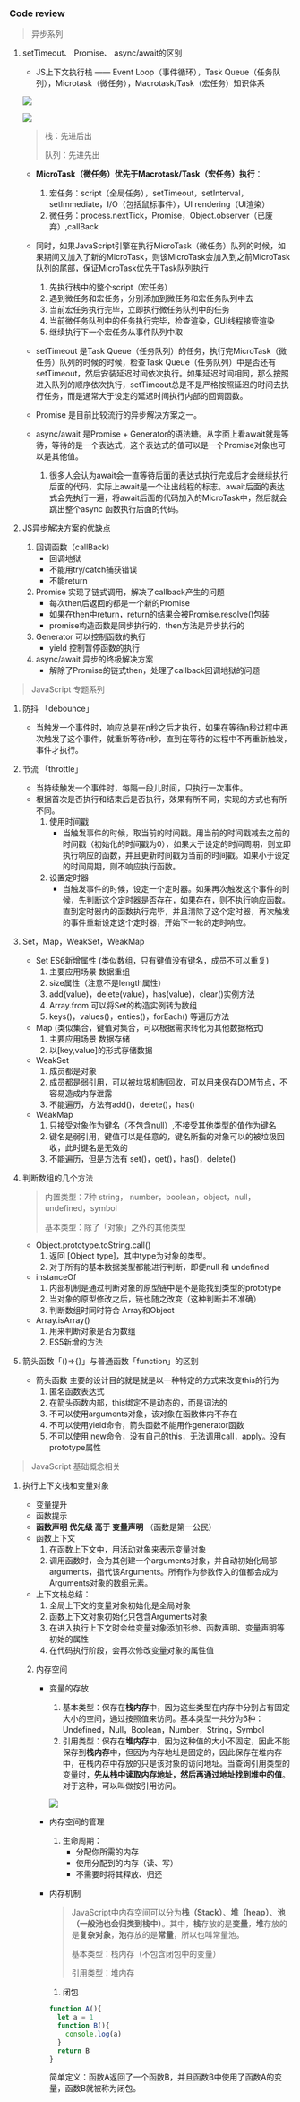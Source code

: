### Code review

> 异步系列

1. setTimeout、 Promise、 async/await的区别

   - JS上下文执行栈 —— Event Loop（事件循环），Task Queue（任务队列），Microtask（微任务），Macrotask/Task（宏任务）知识体系

   ![](https://user-gold-cdn.xitu.io/2019/7/2/16bb15648a210761?imageslim)

   

   ![](https://user-gold-cdn.xitu.io/2020/2/27/170847d202084604?imageslim)

   > 栈：先进后出
   >
   > 队列：先进先出

   

   - **MicroTask（微任务）优先于Macrotask/Task（宏任务）执行**：

     1. 宏任务：script（全局任务），setTimeout，setInterval，setImmediate，I/O（包括鼠标事件），UI rendering（UI渲染）
     2. 微任务：process.nextTick，Promise，Object.observer（已废弃）,callBack

   - 同时，如果JavaScript引擎在执行MicroTask（微任务）队列的时候，如果期间又加入了新的MicroTask，则该MicroTask会加入到之前MicroTask队列的尾部，保证MicroTask优先于Task队列执行

     1. 先执行栈中的整个script（宏任务）
     2. 遇到微任务和宏任务，分别添加到微任务和宏任务队列中去
     3. 当前宏任务执行完毕，立即执行微任务队列中的任务
     4. 当前微任务队列中的任务执行完毕，检查渲染，GUI线程接管渲染
     5. 继续执行下一个宏任务从事件队列中取

   - setTimeout 是Task Queue（任务队列）的任务，执行完MicroTask（微任务）队列的时候的时候，检查Task Queue（任务队列）中是否还有setTimeout，然后安装延迟时间依次执行。如果延迟时间相同，那么按照进入队列的顺序依次执行，setTimeout总是不是严格按照延迟的时间去执行任务，而是通常大于设定的延迟时间执行内部的回调函数。

   - Promise 是目前比较流行的异步解决方案之一。

   - async/await 是Promise + Generator的语法糖。从字面上看await就是等待，等待的是一个表达式，这个表达式的值可以是一个Promise对象也可以是其他值。

     1. 很多人会认为await会一直等待后面的表达式执行完成后才会继续执行后面的代码，实际上await是一个让出线程的标志。await后面的表达式会先执行一遍，将await后面的代码加入的MicroTask中，然后就会跳出整个async 函数执行后面的代码。

     

     



2. JS异步解决方案的优缺点
   1. 回调函数（callBack）
      - 回调地狱
      - 不能用try/catch捕获错误
      - 不能return
   2. Promise 实现了链式调用，解决了callback产生的问题
      - 每次then后返回的都是一个新的Promise
      - 如果在then中return，return的结果会被Promise.resolve()包装
      - promise构造函数是同步执行的，then方法是异步执行的
   3. Generator 可以控制函数的执行
      - yield 控制暂停函数的执行
   4. async/await 异步的终极解决方案
      - 解除了Promise的链式then，处理了callback回调地狱的问题



> JavaScript 专题系列

1. 防抖 「debounce」

   - 当触发一个事件时，响应总是在n秒之后才执行，如果在等待n秒过程中再次触发了这个事件，就重新等待n秒，直到在等待的过程中不再重新触发，事件才执行。

2. 节流 「throttle」

   - 当持续触发一个事件时，每隔一段儿时间，只执行一次事件。
   - 根据首次是否执行和结束后是否执行，效果有所不同，实现的方式也有所不同。
     1. 使用时间戳
        - 当触发事件的时候，取当前的时间戳。用当前的时间戳减去之前的时间戳（初始化的时间戳为0），如果大于设定的时间周期，则立即执行响应的函数，并且更新时间戳为当前的时间戳。如果小于设定的时间周期，则不响应执行函数。
     2. 设置定时器
        - 当触发事件的时候，设定一个定时器。如果再次触发这个事件的时候，先判断这个定时器是否存在，如果存在，则不执行响应函数。直到定时器内的函数执行完毕，并且清除了这个定时器，再次触发的事件重新设定这个定时器，开始下一轮的定时响应。

3. Set，Map，WeakSet，WeakMap

   - Set ES6新增属性 (类似数组，只有键值没有键名，成员不可以重复)
     1. 主要应用场景 数据重组
     2. size属性（注意不是length属性）
     3. add(value)，delete(value)，has(value)，clear()实例方法
     4. Array.from 可以将Set的构造实例转为数组
     5. keys()，values()，enties()，forEach() 等遍历方法
   - Map (类似集合，键值对集合，可以根据需求转化为其他数据格式)
     1. 主要应用场景 数据存储
     2. 以[key,value]的形式存储数据
   - WeakSet
     1. 成员都是对象
     2. 成员都是弱引用，可以被垃圾机制回收，可以用来保存DOM节点，不容易造成内存泄露
     3. 不能遍历，方法有add()，delete()，has()
   - WeakMap
     1. 只接受对象作为键名（不包含null）,不接受其他类型的值作为键名
     2. 键名是弱引用，键值可以是任意的，键名所指的对象可以的被垃圾回收，此时键名是无效的
     3. 不能遍历，但是方法有 set()，get()，has()，delete()

4. 判断数组的几个方法

   > 内置类型：7种 string， number，boolean，object，null，undefined，symbol
   >
   > 基本类型：除了「对象」之外的其他类型

   - Object.prototype.toString.call() 
     1. 返回 [Object type]，其中type为对象的类型。
     2. 对于所有的基本数据类型都能进行判断，即便null 和 undefined
   - instanceOf
     1. 内部机制是通过判断对象的原型链中是不是能找到类型的prototype
     2. 当对象的原型修改之后，链也随之改变（这种判断并不准确）
     3. 判断数组时同时符合 Array和Object
   - Array.isArray()
     1. 用来判断对象是否为数组
     2. ES5新增的方法

5. 箭头函数「()=>{}」与普通函数「function」的区别

   - 箭头函数 主要的设计目的就是就是以一种特定的方式来改变this的行为
     1. 匿名函数表达式
     2. 在箭头函数内部，this绑定不是动态的，而是词法的
     3. 不可以使用arguments对象，该对象在函数体内不存在
     4. 不可以使用yield命令，箭头函数不能用作generator函数
     5. 不可以使用 new命令，没有自己的this，无法调用call，apply。没有prototype属性



> JavaScript 基础概念相关

1. 执行上下文栈和变量对象

   - 变量提升
   - 函数提示
   - **函数声明 优先级 高于 变量声明** （函数是第一公民）
   - 函数上下文
     1. 在函数上下文中，用活动对象来表示变量对象
     2. 调用函数时，会为其创建一个arguments对象，并自动初始化局部arguments，指代该Arguments。所有作为参数传入的值都会成为Arguments对象的数组元素。
   - 上下文栈总结：
     1. 全局上下文的变量对象初始化是全局对象
     2. 函数上下文对象初始化只包含Arguments对象
     3. 在进入执行上下文时会给变量对象添加形参、函数声明、变量声明等初始的属性
     4. 在代码执行阶段，会再次修改变量对象的属性值

   

   2. 内存空间

      - 变量的存放

        1. 基本类型：保存在**栈内存**中，因为这些类型在内存中分别占有固定大小的空间，通过按照值来访问。基本类型一共分为6种：Undefined，Null，Boolean，Number，String，Symbol
        2. 引用类型：保存在**堆内存**中，因为这种值的大小不固定，因此不能保存到**栈内存**中，但因为内存地址是固定的，因此保存在堆内存中，在栈内存中存放的只是该对象的访问地址。当查询引用类型的变量时，**先从栈中读取内存地址，然后再通过地址找到堆中的值**。对于这种，可以叫做按引用访问。

        ![](http://resource.muyiy.cn/image/2019-07-24-060214.png)

      - 内存空间的管理

        1. 生命周期：
           - 分配你所需的内存
           - 使用分配到的内存（读、写）
           - 不需要时将其释放、归还

      - 内存机制

        > JavaScript中内存空间可以分为**栈（Stack）**、**堆（heap）**、**池（一般池也会归类到栈中）**。其中，**栈**存放的是**变量**，**堆**存放的是**复杂对象**，**池**存放的是**常量**，所以也叫常量池。
        >
        > 基本类型：栈内存（不包含闭包中的变量）
        >
        > 引用类型：堆内存

        1. 闭包

        ```javascript
        function A(){
          let a = 1
          function B(){
            console.log(a)
          }
          return B
        }
        ```

        简单定义：函数A返回了一个函数B，并且函数B中使用了函数A的变量，函数B就被称为闭包。